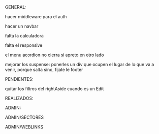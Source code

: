 GENERAL:

hacer middleware para el auth

hacer un navbar

falta la calculadora

falta el responsive

el menu acordion no cierra si apreto en otro lado

mejorar los suspense: ponerles un div que ocupen el lugar de lo que va a venir, porque salta sino, fijate le footer

PENDIENTES:

quitar los filtros del rightAside cuando es un Edit

REALIZADOS:

ADMIN:

ADMIN/SECTORES


ADMIN/WEBLINKS
